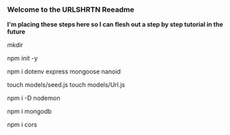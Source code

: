 ### Welcome to the URLSHRTN Reeadme

**I'm placing these steps here so I can flesh out a step by step tutorial in the future**

mkdir

npm init -y

npm i dotenv express mongoose nanoid


touch models/seed.js
touch models/Url.js

npm i -D nodemon

npm i mongodb

npm i cors
